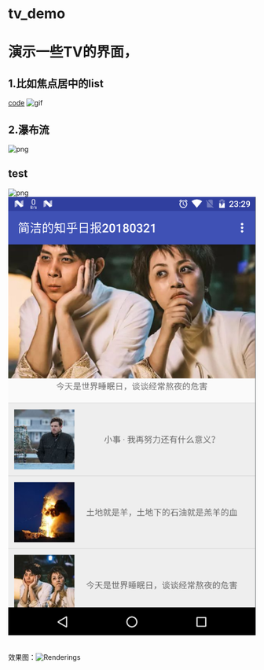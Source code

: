 # tv_demo

# 演示一些TV的界面，
## 1.比如焦点居中的list
[code](https://github.com/yuanbin3136/tv_demo/blob/master/app/src/main/java/com/wind/yuanbin/demo/ChannelActivity.java)
![gif](https://github.com/yuanbin3136/tv_demo/raw/master/app/img/GIF.gif"““鼠标移到这上面显示文字？”“")  
## 2.瀑布流
![png](https://github.com/yuanbin3136/tv_demo/raw/master/app/img/Screenshot_1555258209.png"")  

## test
![png](https://github.com/yuanbin3136/zhihu_daily/blob/master/img/daily.png"")  
![png](https://github.com/yuanbin3136/zhihu_daily/blob/master/img/daily.png?raw=true"")  

效果图：![Renderings](https://github.com/yuanbin3136/tv_demo/raw/master/app/img/GIF.gif "““鼠标移到这上面显示文字？”“")  

